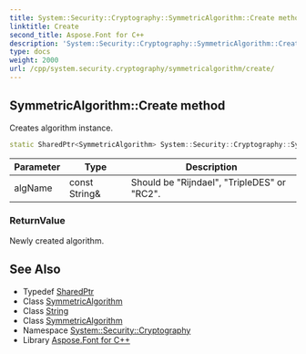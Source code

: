 ```yaml
---
title: System::Security::Cryptography::SymmetricAlgorithm::Create method
linktitle: Create
second_title: Aspose.Font for C++
description: 'System::Security::Cryptography::SymmetricAlgorithm::Create method. Creates algorithm instance in C++.'
type: docs
weight: 2000
url: /cpp/system.security.cryptography/symmetricalgorithm/create/
---
```

## SymmetricAlgorithm::Create method


Creates algorithm instance.

```cpp
static SharedPtr<SymmetricAlgorithm> System::Security::Cryptography::SymmetricAlgorithm::Create(const String &algName)
```


| Parameter | Type | Description |
| --- | --- | --- |
| algName | const String\& | Should be "Rijndael", "TripleDES" or "RC2". |

### ReturnValue

Newly created algorithm.

## See Also

* Typedef [SharedPtr](../../../system/sharedptr/)
* Class [SymmetricAlgorithm](../)
* Class [String](../../../system/string/)
* Class [SymmetricAlgorithm](../)
* Namespace [System::Security::Cryptography](../../)
* Library [Aspose.Font for C++](../../../)
